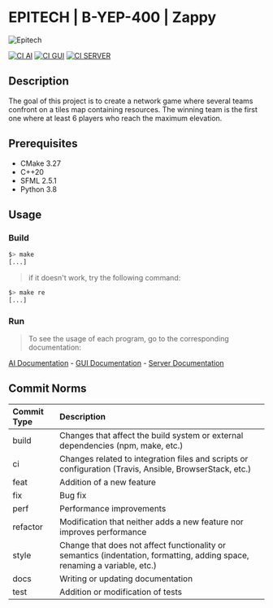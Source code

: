 # EPITECH | B-YEP-400 | Zappy

![Epitech](doc/png/Epitech_banner.png)

[![CI AI][ci-ai-badge]][ci-ai]
[![CI GUI][ci-gui-badge]][ci-gui]
[![CI SERVER][ci-server-badge]][ci-server]


## Description

The goal of this project is to create a network game where several teams confront on a tiles map
containing resources.
The winning team is the first one where at least 6 players who reach the maximum elevation.


## Prerequisites

- CMake 3.27
- C++20
- SFML 2.5.1
- Python 3.8


## Usage

### Build

```bash
$> make
[...]
```
> if it doesn't work, try the following command:
```bash
$> make re
[...]
```

### Run

>To see the usage of each program, go to the corresponding documentation:

[AI Documentation](App/AI/README.md) - 
[GUI Documentation](App/GUI/README.md) -
[Server Documentation](App/Server/README.md)

## Commit Norms

| Commit Type | Description                                                                                                               |
|:------------|:--------------------------------------------------------------------------------------------------------------------------|
| build       | Changes that affect the build system or external dependencies (npm, make, etc.)                                           |
| ci          | Changes related to integration files and scripts or configuration (Travis, Ansible, BrowserStack, etc.)                   |
| feat        | Addition of a new feature                                                                                                 |
| fix         | Bug fix                                                                                                                   |
| perf        | Performance improvements                                                                                                  |
| refactor    | Modification that neither adds a new feature nor improves performance                                                     |
| style       | Change that does not affect functionality or semantics (indentation, formatting, adding space, renaming a variable, etc.) |
| docs        | Writing or updating documentation                                                                                         |
| test        | Addition or modification of tests                                                                                         |

[ci-ai]: https://github.com/bobis33/Zappy/actions/workflows/AI.yml
[ci-ai-badge]: https://github.com/bobis33/Zappy/actions/workflows/AI.yml/badge.svg
[ci-gui]: https://github.com/bobis33/Zappy/actions/workflows/GUI.yml
[ci-gui-badge]: https://github.com/bobis33/Zappy/actions/workflows/GUI.yml/badge.svg
[ci-server]: https://github.com/bobis33/Zappy/actions/workflows/Server.yml
[ci-server-badge]: https://github.com/bobis33/Zappy/actions/workflows/Server.yml/badge.svg
